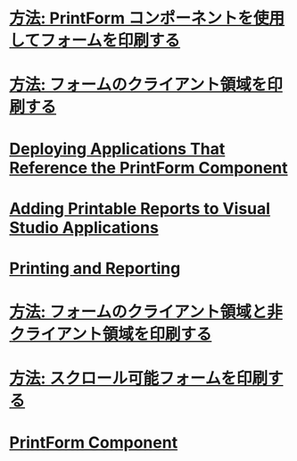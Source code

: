 # [方法: PrintForm コンポーネントを使用してフォームを印刷する](how-to-print-a-form-by-using-the-printform-component.md)
# [方法: フォームのクライアント領域を印刷する](how-to-print-the-client-area-of-a-form.md)
# [Deploying Applications That Reference the PrintForm Component](deploying-applications-that-reference-the-printform-component.md)
# [Adding Printable Reports to Visual Studio Applications](adding-printable-reports-to-visual-studio-applications.md)
# [Printing and Reporting](printing-and-reporting.md)
# [方法: フォームのクライアント領域と非クライアント領域を印刷する](how-to-print-client-and-non-client-areas-of-a-form.md)
# [方法: スクロール可能フォームを印刷する](how-to-print-a-scrollable-form.md)
# [PrintForm Component](printform-component.md)

